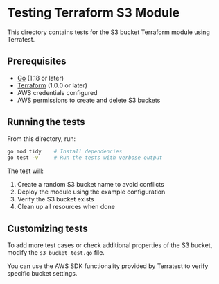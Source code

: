 # Testing Terraform S3 Module

This directory contains tests for the S3 bucket Terraform module using Terratest.

## Prerequisites

- [Go](https://golang.org/) (1.18 or later)
- [Terraform](https://www.terraform.io/) (1.0.0 or later)
- AWS credentials configured
- AWS permissions to create and delete S3 buckets

## Running the tests

From this directory, run:

```bash
go mod tidy    # Install dependencies
go test -v     # Run the tests with verbose output
```

The test will:
1. Create a random S3 bucket name to avoid conflicts
2. Deploy the module using the example configuration
3. Verify the S3 bucket exists
4. Clean up all resources when done

## Customizing tests

To add more test cases or check additional properties of the S3 bucket, modify the `s3_bucket_test.go` file.

You can use the AWS SDK functionality provided by Terratest to verify specific bucket settings.